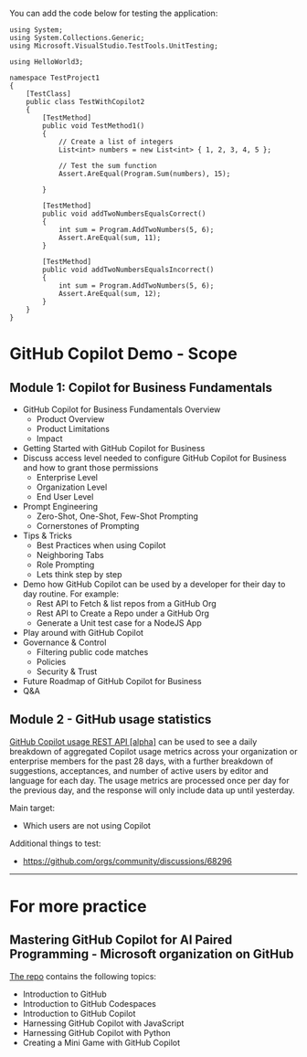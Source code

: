 You can add the code below for testing the application:

	using System;
	using System.Collections.Generic;
	using Microsoft.VisualStudio.TestTools.UnitTesting;
	
	using HelloWorld3;
	
	namespace TestProject1
	{
	    [TestClass]
	    public class TestWithCopilot2
	    {
	        [TestMethod]
	        public void TestMethod1()
	        {
	            // Create a list of integers
	            List<int> numbers = new List<int> { 1, 2, 3, 4, 5 };
	
	            // Test the sum function
	            Assert.AreEqual(Program.Sum(numbers), 15);
	
	        }
	
	        [TestMethod]
	        public void addTwoNumbersEqualsCorrect()
	        {
	            int sum = Program.AddTwoNumbers(5, 6);
	            Assert.AreEqual(sum, 11);
	        }
	
	        [TestMethod]
	        public void addTwoNumbersEqualsIncorrect()
	        {
	            int sum = Program.AddTwoNumbers(5, 6);
	            Assert.AreEqual(sum, 12);
	        }
	    }
	}

# GitHub Copilot Demo - Scope

## Module 1: Copilot for Business Fundamentals
* GitHub Copilot for Business Fundamentals Overview
	* Product Overview
	* Product Limitations
	* Impact
* Getting Started with GitHub Copilot for Business
* Discuss access level needed to configure GitHub Copilot for Business and how to grant those permissions
	* Enterprise Level
	* Organization Level
	* End User Level
* Prompt Engineering
	* Zero-Shot, One-Shot, Few-Shot Prompting
	* Cornerstones of Prompting
* Tips & Tricks
	* Best Practices when using Copilot
	* Neighboring Tabs
	* Role Prompting
	* Lets think step by step
* Demo how GitHub Copilot can be used by a developer for their day to day routine. For example:
	* Rest API to Fetch & list repos from a GitHub Org
	* Rest API to Create a Repo under a GitHub Org
	* Generate a Unit test case for a NodeJS App
* Play around with GitHub Copilot
* Governance & Control
	* Filtering public code matches
  	* Policies
  	* Security & Trust
* Future Roadmap of GitHub Copilot for Business
* Q&A

## Module 2 - GitHub usage statistics

[GitHub Copilot usage REST API [alpha]](https://docs.github.com/en/enterprise-cloud@latest/early-access/copilot/copilot-usage-api#code-samples-1) can be used to see a daily breakdown of aggregated Copilot usage metrics across your organization or enterprise members for the past 28 days, with a further breakdown of suggestions, acceptances, and number of active users by editor and language for each day. The usage metrics are processed once per day for the previous day, and the response will only include data up until yesterday. 

Main target:
* Which users are not using Copilot

Additional things to test:
* https://github.com/orgs/community/discussions/68296

----
# For more practice

## Mastering GitHub Copilot for AI Paired Programming - Microsoft organization on GitHub 

[The repo](https://github.com/microsoft/Mastering-GitHub-Copilot-for-Paired-Programming) contains the following topics:

* Introduction to GitHub
* Introduction to GitHub Codespaces
* Introduction to GitHub Copilot
* Harnessing GitHub Copilot with JavaScript
* Harnessing GitHub Copilot with Python
* Creating a Mini Game with GitHub Copilot
